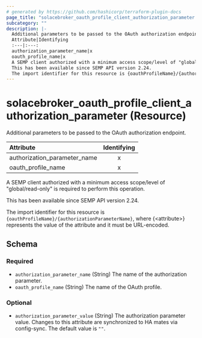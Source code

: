 ```yaml
---
# generated by https://github.com/hashicorp/terraform-plugin-docs
page_title: "solacebroker_oauth_profile_client_authorization_parameter Resource - solacebroker"
subcategory: ""
description: |-
  Additional parameters to be passed to the OAuth authorization endpoint.
  Attribute|Identifying
  :---|:---:
  authorization_parameter_name|x
  oauth_profile_name|x
  A SEMP client authorized with a minimum access scope/level of "global/read-only" is required to perform this operation.
  This has been available since SEMP API version 2.24.
  The import identifier for this resource is {oauthProfileName}/{authorizationParameterName}, where {&lt;attribute&gt;} represents the value of the attribute and it must be URL-encoded.
---
```


# solacebroker_oauth_profile_client_authorization_parameter (Resource)

Additional parameters to be passed to the OAuth authorization endpoint.


Attribute|Identifying
:---|:---:
authorization_parameter_name|x
oauth_profile_name|x



A SEMP client authorized with a minimum access scope/level of "global/read-only" is required to perform this operation.

This has been available since SEMP API version 2.24.

The import identifier for this resource is `{oauthProfileName}/{authorizationParameterName}`, where {&lt;attribute&gt;} represents the value of the attribute and it must be URL-encoded.



<!-- schema generated by tfplugindocs -->
## Schema

### Required

- `authorization_parameter_name` (String) The name of the authorization parameter.
- `oauth_profile_name` (String) The name of the OAuth profile.

### Optional

- `authorization_parameter_value` (String) The authorization parameter value. Changes to this attribute are synchronized to HA mates via config-sync. The default value is `""`.
